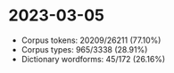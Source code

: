 # 2023-03-05
* Corpus tokens: 20209/26211 (77.10%)
* Corpus types: 965/3338 (28.91%)
* Dictionary wordforms: 45/172 (26.16%)